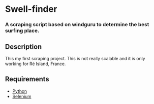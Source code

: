 # Swell-finder
### A scraping script based on windguru to determine the best surfing place.


## Description

This my first scraping project. This is not really scalable and it is only working for Ré Island, France.
 


## Requirements

- [Python](https://www.python.org/)
- [Selenium](https://selenium-python.readthedocs.io/) 



